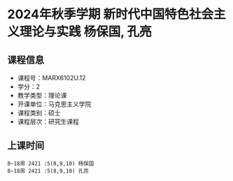 # 2024年秋季学期 新时代中国特色社会主义理论与实践 杨保国, 孔亮






## 课程信息

- 课程号：MARX6102U.12
- 学分：2
- 教学类型：理论课
- 开课单位：马克思主义学院
- 课程类别：硕士
- 课程层次：研究生课程

## 上课时间

```
8~18周 2421 :5(8,9,10) 杨保国
8~18周 2421 :5(8,9,10) 孔亮
```

